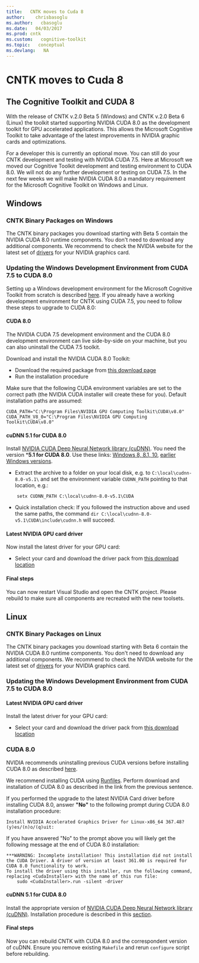 ```yaml
---
title:   CNTK moves to Cuda 8
author:    chrisbasoglu
ms.author:   cbasoglu
ms.date:   04/03/2017
ms.prod: cntk
ms.custom:   cognitive-toolkit
ms.topic:   conceptual
ms.devlang:   NA
---
```


# CNTK moves to Cuda 8

## The Cognitive Toolkit and CUDA 8

With the release of CNTK v.2.0 Beta 5 (Windows) and CNTK v.2.0 Beta 6 (Linux) the toolkit started supporting NVIDIA CUDA 8.0 as the development toolkit for GPU accelerated applications. This allows the Microsoft Cognitive Toolkit to take advantage of the latest improvements in NVIDIA graphic cards and optimizations.

For a developer this is currently an optional move. You can still do your CNTK development and testing with NVIDIA CUDA 7.5. Here at Microsoft we moved our Cognitive Toolkit development and testing environment to CUDA 8.0. We will not do any further development or testing on CUDA 7.5. In the next few weeks we will make NVIDIA CUDA 8.0 a mandatory requirement for the Microsoft Cognitive Toolkit on Windows and Linux.


## Windows

### CNTK Binary Packages on Windows

The CNTK binary packages you download starting with Beta 5 contain the NVIDIA CUDA 8.0 runtime components. You don't need to download any additional components. We recommend to check the NVIDIA website for the latest set of [drivers](http://www.NVIDIA.com/Download/index.aspx?lang=en-us) for your NVIDIA graphics card.

### Updating the Windows Development Environment from CUDA 7.5 to CUDA 8.0

Setting up a Windows development environment for the Microsoft Cognitive Toolkit from scratch is described [here](../Setup-CNTK-on-Windows.md). If you already have a working development environment for CNTK using CUDA 7.5, you need to follow these steps to upgrade to CUDA 8.0:

#### CUDA 8.0
The NVIDIA CUDA 7.5 development environment and the CUDA 8.0 development environment can live side-by-side on your machine, but you can also uninstall the CUDA 7.5 toolkit.

Download and install the NVIDIA CUDA 8.0 Toolkit:
* Download the required package from [this download page](https://developer.NVIDIA.com/CUDA-downloads)
* Run the installation procedure

Make sure that the following CUDA environment variables are set to the correct path (the NVIDIA CUDA installer will create these for you). Default installation paths are assumed:
```
CUDA_PATH="C:\Program Files\NVIDIA GPU Computing Toolkit\CUDA\v8.0"
CUDA_PATH_V8_0="C:\Program Files\NVIDIA GPU Computing Toolkit\CUDA\v8.0"
```

#### cuDNN 5.1 for CUDA 8.0
Install [NVIDIA CUDA Deep Neural Network library (cuDNN)](https://developer.NVIDIA.com/cuDNN). You need the version ***5.1 for CUDA 8.0**. Use these links: [Windows 8, 8.1, 10](http://developer.download.NVIDIA.com/compute/redist/cudnn/v5.1/cudnn-8.0-windows10-x64-v5.1.zip), [earlier Windows versions](http://developer.download.NVIDIA.com/compute/redist/cudnn/v5.1/cudnn-8.0-windows7-x64-v5.1.zip).

* Extract the archive to a folder on your local disk, e.g. to `C:\local\cudnn-8.0-v5.1\` and set the environment variable `CUDNN_PATH` pointing to that location, e.g.: 
```
    setx CUDNN_PATH C:\local\cudnn-8.0-v5.1\CUDA
```
* Quick installation check: If you followed the instruction above and used the same paths, the command `dir C:\local\cudnn-8.0-v5.1\CUDA\include\cudnn.h` will succeed.

#### Latest NVIDIA GPU card driver
Now install the latest driver for your GPU card:
* Select your card and download the driver pack from [this download location](http://www.NVIDIA.com/Download/index.aspx?lang=en-us)

#### Final steps
You can now restart Visual Studio and open the CNTK project. Please rebuild to make sure all components are recreated with the new toolsets. 


## Linux

### CNTK Binary Packages on Linux

The CNTK binary packages you download starting with Beta 6 contain the NVIDIA CUDA 8.0 runtime components. You don't need to download any additional components. We recommend to check the NVIDIA website for the latest set of [drivers](http://www.NVIDIA.com/Download/index.aspx?lang=en-us) for your NVIDIA graphics card.

### Updating the Windows Development Environment from CUDA 7.5 to CUDA 8.0

#### Latest NVIDIA GPU card driver
Install the latest driver for your GPU card:
* Select your card and download the driver pack from [this download location](http://www.NVIDIA.com/Download/index.aspx?lang=en-us)


### CUDA 8.0

NVIDIA recommends uninstalling previous CUDA versions before installing CUDA 8.0 as described [here](http://docs.nvidia.com/cuda/cuda-installation-guide-linux/index.html#handle-uninstallation).

We recommend installing CUDA using [Runfiles](http://docs.nvidia.com/cuda/cuda-installation-guide-linux/index.html#runfile). Perform download and installation of CUDA 8.0 as described in the link from the previous sentence.

If you performed the upgrade to the latest NVIDIA Card driver before installing CUDA 8.0, answer **"No"** to the following prompt during CUDA 8.0 installation procedure:
```
Install NVIDIA Accelerated Graphics Driver for Linux-x86_64 367.48?
(y)es/(n)o/(q)uit:
```
If you have answered "No" to the prompt above you will likely get the following message at the end of CUDA 8.0 installation:
```
***WARNING: Incomplete installation! This installation did not install the CUDA Driver. A driver of version at least 361.00 is required for CUDA 8.0 functionality to work.
To install the driver using this installer, run the following command, replacing <CudaInstaller> with the name of this run file:
    sudo <CudaInstaller>.run -silent -driver
```

#### cuDNN 5.1 for CUDA 8.0

Install the appropriate version of [NVIDIA CUDA Deep Neural Network library (cuDNN)](https://developer.NVIDIA.com/cuDNN). Installation procedure is described in this [section](../Setup-CNTK-on-Linux.md#cudnn). 

#### Final steps
Now you can rebuild CNTK with CUDA 8.0 and the correspondent version of cuDNN. Ensure you remove existing `Makefile` and rerun `configure` script before rebuilding.
